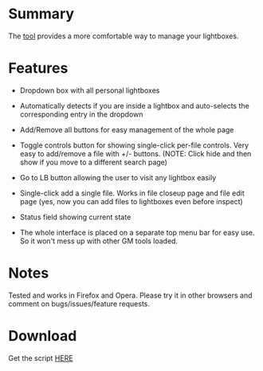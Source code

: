 # Summary #

The [tool](http://code.google.com/p/istock-greasemonkey-tools/downloads/detail?name=istock_lightbox_tool.user.js) provides a more comfortable way to manage your lightboxes.


# Features #

  * Dropdown box with all personal lightboxes

  * Automatically detects if you are inside a lightbox and auto-selects the corresponding entry in the dropdown

  * Add/Remove all buttons for easy management of the whole page

  * Toggle controls button for showing single-click per-file controls. Very easy to add/remove a file with +/- buttons. (NOTE: Click hide and then show if you move to a different search page)

  * Go to LB button allowing the user to visit any lightbox easily

  * Single-click add a single file. Works in file closeup page and file edit page (yes, now you can add files to lightboxes even before inspect)

  * Status field showing current state

  * The whole interface is placed on a separate top menu bar for easy use. So it won't mess up with other GM tools loaded.

# Notes #

Tested and works in Firefox and Opera. Please try it in other browsers and comment on bugs/issues/feature requests.

# Download #

Get the script [HERE](http://code.google.com/p/istock-greasemonkey-tools/downloads/detail?name=istock_lightbox_tool.user.js)